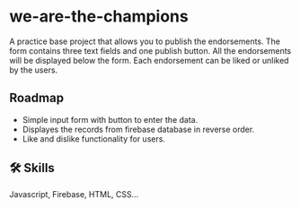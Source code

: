 # we-are-the-champions

A practice base project that allows you to publish the endorsements. The form contains three text fields and one publish button. All the endorsements will be displayed below the form. Each endorsement can be liked or unliked by the users.

## Roadmap

- Simple input form with button to enter the data.
- Displayes the records from firebase database in reverse order.
- Like and dislike functionality for users.

## 🛠 Skills
Javascript, Firebase, HTML, CSS...

